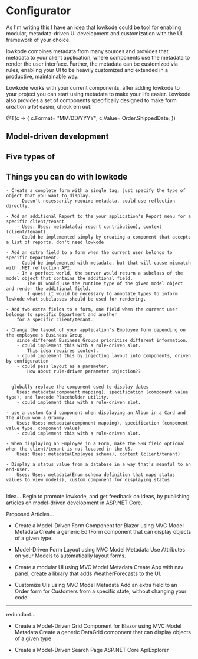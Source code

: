 ﻿# Configurator

As I'm writing this I have an idea that lowkode could be tool for enabling modular, 
metadata-driven UI development and customization with the UI framework of your choice.

lowkode combines metadata from many sources and provides that metadata to your client application, where components use the metadata to render the user interface.
Further, the metadata can be customized via rules, enabling your UI to be heavily customized and extended in a productive, maintainable way.

Lowkode works with your current components, after adding lowkode to your project you can start using metadata to make your life easier.
Lowkode also provides a set of components specifically designed to make form creation *a lot* easier, check em out.

@T<DateComponent>(c => { c.Format= "MM/DD/YYYY"; c.Value= Order.ShippedDate; })

## Model-driven development

## Five types of 

## Things you can do with lowkode

	- Create a complete form with a single tag, just specify the type of object that you want to display.
		- Doesn't necessarily require metadata, could use reflection directly.

	- Add an additional Report to the your application's Report menu for a specific client/tenant
		- Uses: Uses: metadata(ui report contribution), context (client/tenant)
		- Could be implemented simply by creating a component that accepts a list of reports, don't need lowkode

	- Add an extra field to a form when the current user belongs to specific Department.
		- Could be implemented with metadata, but that will cause mismatch with .NET reflection API.
		- In a perfect world, the server would return a subclass of the model object that contains the additional field.
			The UI would use the runtime type of the given model object and render the additional field.
			I guess it would be necessary to annotate types to inform lowkode what subclasses should be used for rendering.

	- Add two extra fields to a form, one field when the current user belongs to specific Department and another 
		for a specific client/tenant.

	- Change the layout of your application's Employee form depending on the employee's Business Group, 
		since different Business Groups prioritize different information.
		- could implement this with a rule-driven slot.
			This idea requires context.
		- could implement this by injecting layout into components, driven by configuration
		- could pass layout as a paremeter.
			How about rule-driven parameter injection??


	- globally replace the component used to display dates
		Uses: metadata(component mapping), specification (component value type), and lowcode Placeholder utility.
		- could implement this with a rule-driven slot.

	- use a custom Card component when displaying an Album in a Card and the Album won a Grammy.
		Uses: Uses: metadata(component mapping), specification (component value type, component value)
		- could implement this with a rule-driven slot.

	- When displaying an Employee in a Form, make the SSN field optional when the client/tenant is not located in the US.
		Uses: Uses: metadata(Employee schema), context (client/tenant)

	- Display a status value from a database in a way that's meanful to an end-user.
		Uses: Uses: metadata(Enum schema definition that maps status values to view models), custom component for displaying status 

##

Idea...
Begin to promote lowkode, and get feedback on ideas, by publishing articles on model-driven development in ASP.NET Core.

Proposed Articles...

- Create a Model-Driven Form Component for Blazor using MVC Model Metadata
    Create a generic EditForm component that can display objects of a given type.
   
- Model-Driven Form Layout using MVC Model Metadata
    Use Attributes on your Models to automatically layout forms.

- Create a modular UI using MVC Model Metadata
    Create App with nav panel, create a library that adds WeatherForecasts to the UI.

- Customize UIs using MVC Model Metadata
    Add an extra field to an Order form for Customers from a specific state, without changing your code.

------------------------------------------
redundant...
    
- Create a Model-Driven Grid Component for Blazor using MVC Model Metadata 
    Create a generic DataGrid component that can display objects of a given type

- Create a Model-Driven Search Page ASP.NET Core ApiExplorer 

